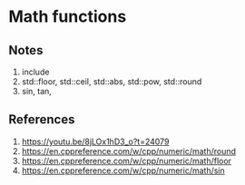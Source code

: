 # Math functions

## Notes
1. include <cmath>
2. std::floor, std::ceil, std::abs, std::pow, std::round
3. sin, tan, 



## References

1. https://youtu.be/8jLOx1hD3_o?t=24079
2. https://en.cppreference.com/w/cpp/numeric/math/round
3. https://en.cppreference.com/w/cpp/numeric/math/floor
4. https://en.cppreference.com/w/cpp/numeric/math/sin
